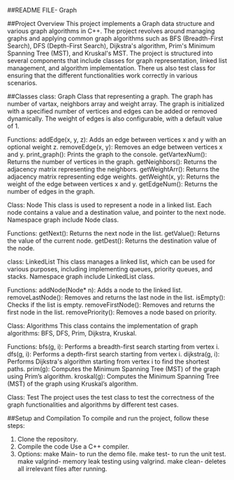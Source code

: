 ##README FILE- Graph

##Project Overview
This project implements a Graph data structure and various graph algorithms in C++. The project revolves around managing graphs and applying common graph algorithms such as BFS (Breadth-First Search), DFS (Depth-First Search), Dijkstra's algorithm, Prim's Minimum Spanning Tree (MST), and Kruskal's MST. The project is structured into several components that include classes for graph representation, linked list management, and algorithm implementation.
There us also test class for ensuring that the different functionalities work correctly in various scenarios.

##Classes
class: Graph
Class that representing a graph.
The graph has number of vartax, neighbors array and weight array.
The graph is initialized with a specified number of vertices and edges can be added or removed dynamically. The weight of edges is also configurable, with a default value of 1.

Functions:
addEdge(x, y, z): Adds an edge between vertices x and y with an optional weight z.
removeEdge(x, y): Removes an edge between vertices x and y.
print_graph(): Prints the graph to the console.
getVartexNum(): Returns the number of vertices in the graph.
getNeighbors(): Returns the adjacency matrix representing the neighbors.
getWeightArr(): Returns the adjacency matrix representing edge weights.
getWeight(x, y): Returns the weight of the edge between vertices x and y.
getEdgeNum(): Returns the number of edges in the graph.

Class: Node
This class is used to represent a node in a linked list. Each node contains a value and a destination value, and pointer to the next node. Namespace graph include Node class.

Functions:
getNext(): Returns the next node in the list.
getValue(): Returns the value of the current node.
getDest(): Returns the destination value of the node.

class: LinkedList
This class manages a linked list, which can be used for various purposes, including implementing queues, priority queues, and stacks. Namespace graph include LinkedList class.

Functions:
addNode(Node* n): Adds a node to the linked list.
removeLastNode(): Removes and returns the last node in the list.
isEmpty(): Checks if the list is empty.
removeFirstNode(): Removes and returns the first node in the list.
removePriority(): Removes a node based on priority.

Class: Algorithms
This class contains the implementation of  graph algorithms: BFS, DFS, Prim, Dijkstra, Kruskal.

Functions:
bfs(g, i): Performs a breadth-first search starting from vertex i.
dfs(g, i): Performs a depth-first search starting from vertex i.
dijkstra(g, i): Performs Dijkstra's algorithm starting from vertex i to find the shortest paths.
prim(g): Computes the Minimum Spanning Tree (MST) of the graph using Prim’s algorithm.
kroskal(g): Computes the Minimum Spanning Tree (MST) of the graph using Kruskal’s algorithm.

Class: Test
The project uses the test class to test the correctness of the graph functionalities and algorithms by different test cases.

##Setup and Compilation
To compile and run the project, follow these steps:
1. Clone the repository.
2. Compile the code Use a C++ compiler.
3. Options: 
make Main- to run the demo file.
make test- to run the unit test.
make valgrind- memory leak testing using valgrind.
make clean- deletes all irrelevant files after running.